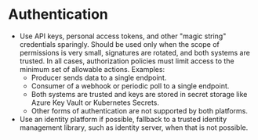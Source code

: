 # Authentication
- Use API keys, personal access tokens, and other "magic string" credentials sparingly.  Should be used only when the scope of permissions is very small, signatures are rotated, and both systems are trusted.  In all cases, authorization policies must limit access to the minimum set of allowable actions. Examples:
    - Producer sends data to a single endpoint.
    - Consumer of a webhook or periodic poll to a single endpoint.
    - Both systems are trusted and keys are stored in secret storage like Azure Key Vault or Kubernetes Secrets.
    - Other forms of authentication are not supported by both platforms.
- Use an identity platform if possible, fallback to a trusted identity management library, such as identity server, when that is not possible.